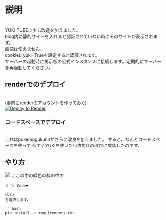 # 説明
<br>YUKI TUBEに少し改造を加えました。<br>
blog内に静的サイトを入れると認証されていない時にそのサイトが表示されます。  <br>
画像は使えません。  <br>
cookieにyuki=Trueを設定すると認証されます。  <br>
サーバーの起動時に掲示板の公式インスタンスに接続します。定期的にサーバーを再起動してください。  <br>
## renderでのデプロイ
<br>(事前にrenderのアカウントを作っておく)<br>
<a href="https://render.com/deploy?repo=https://github.com/mochidukiyukimi/Yuki-Youtube-slim-2">
<img src="https://render.com/images/deploy-to-render-button.svg" alt="Deploy to Render">
</a>
### コードスペースでデプロイ
<br>これはpokemogukunnがさらに改良を加えました。
すると、なんとコードスペースを使って
今すぐYUKIを使いたい方向けの改良に成功したのです。
<br>
## やり方
<img src="https://pokemogukunns.github.io/codespase1.png">
ここの中の緑色の枠の中の
<br>

```
＜ ＞ Code▼

<br>
を選択します。

```bash
pip install -r requirements.txt
